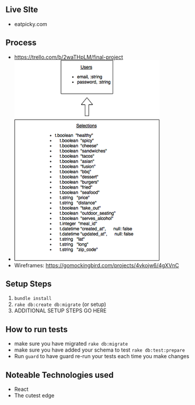 ## Live SIte
  - eatpicky.com

## Process
  - https://trello.com/b/2waTHpLM/final-project
  - ![Alt text](app/assets/images/picky_uml.png?raw=true "Picky UML")
  - Wireframes: https://gomockingbird.com/projects/4vkojw6/4gXVnC

## Setup Steps
  1. `bundle install`
  1. `rake db:create db:migrate` (or setup)
  1. ADDITIONAL SETUP STEPS GO HERE

## How to run tests
  - make sure you have migrated `rake db:migrate`
  - make sure you have added your schema to test `rake db:test:prepare`
  - Run `guard` to have guard re-run your tests each time you make changes

## Noteable Technologies used
  - React
  - The cutest edge

